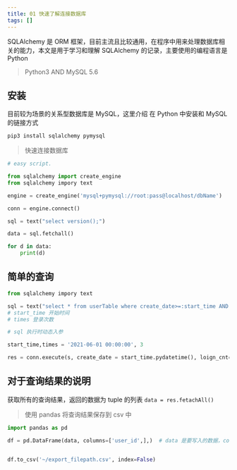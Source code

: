 ```yaml
---
title: 01 快速了解连接数据库
tags: []
---
```


SQLAlchemy 是 ORM 框架，目前主流且比较通用，在程序中用来处理数据库相关的能力，本文是用于学习和理解 SQLAlchemy 的记录，主要使用的编程语言是 Python

> Python3 AND MySQL 5.6

## 安装

目前较为场景的关系型数据库是 MySQL，这里介绍 在 Python 中安装和 MySQL 的链接方式

```bash
pip3 install sqlalchemy pymysql
```

> 快速连接数据库

```python
# easy script.

from sqlalchemy import create_engine
from sqlalchemy impory text

engine = create_engine('mysql+pymysql://root:pass@localhost/dbName')

conn = engine.connect()

sql = text("select version();")

data = sql.fetchall()

for d in data:
    print(d)
```

## 简单的查询

```python
from sqlalchemy impory text

sql = text("select * from userTable where create_date>=:start_time AND login_cnt=:times")
# start_time 开始时间
# times 登录次数

# sql 执行时动态入参

start_time,times = '2021-06-01 00:00:00', 3

res = conn.execute(s, create_date = start_time.pydatetime(), loign_cnt=times)
```

## 对于查询结果的说明

获取所有的查询结果，返回的数据为 tuple 的列表 `data = res.fetachAll()`

> 使用 pandas 将查询结果保存到 csv 中

```python
import pandas as pd

df = pd.DataFrame(data, columns=['user_id',],)  # data 是要写入的数据，columns 是列头，List


df.to_csv('~/export_filepath.csv', index=False)
```
